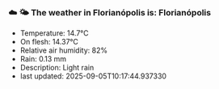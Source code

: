 ### ☁️ 🌤️  The weather in Florianópolis is: Florianópolis

- Temperature: 14.7°C
- On flesh: 14.37°C
- Relative air humidity: 82%
- Rain: 0.13 mm
- Description: Light rain
- last updated: 2025-09-05T10:17:44.937330
